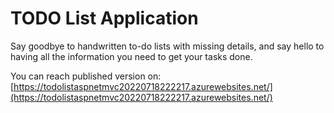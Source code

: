 # TODO List Application

Say goodbye to handwritten to-do lists with missing details, and say hello to having all the information you need to get your tasks done.

You can reach published version on: [https://todolistaspnetmvc20220718222217.azurewebsites.net/](https://todolistaspnetmvc20220718222217.azurewebsites.net/)
